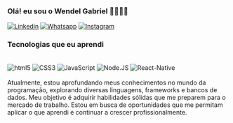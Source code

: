 
### Olá! eu sou o Wendel Gabriel 👋🏻👋🏻

[![Linkedin](https://img.shields.io/badge/LinkedIn-0077B5?style=for-the-badge&logo=linkedin&logoColor=white)](www.linkedin.com/in/wendel-gabriel-cesario) [![Whatsapp](https://img.shields.io/badge/WhatsApp-25D366?style=for-the-badge&logo=whatsapp&logoColor=white)]( https://wa.me/12992132542) [![Instagram](https://img.shields.io/badge/Instagram-E4405F?style=for-the-badge&logo=instagram&logoColor=white)](https://www.instagram.com/gabrielcesario1/)

### Tecnologias que eu aprendi 

<div style="display: inline_block"><br/>
<img align="center" alt="html5" src="https://img.shields.io/badge/HTML5-E34F26?style=for-the-badge&logo=html5&logoColor=white">
<img align="center" alt="CSS3" src="https://img.shields.io/badge/CSS3-1572B6?style=for-the-badge&logo=css3&logoColor=white">
<img align="center" alt="JavaScript" src="https://img.shields.io/badge/JavaScript-F7DF1E?style=for-the-badge&logo=javascript&logoColor=black">
<img align="center" alt="Node.JS" src="https://img.shields.io/badge/Node.js-43853D?style=for-the-badge&logo=node.js&logoColor=white">
<img align="center" alt="React-Native" src="https://img.shields.io/badge/React_Native-20232A?style=for-the-badge&logo=react&logoColor=61DAFB">
  
</div><br/>
Atualmente, estou aprofundando meus conhecimentos no mundo da programação, explorando diversas linguagens, frameworks e bancos de dados. Meu objetivo é adquirir habilidades sólidas que me preparem para o mercado de trabalho. Estou em busca de oportunidades que me permitam aplicar o que aprendi e continuar a crescer profissionalmente.
